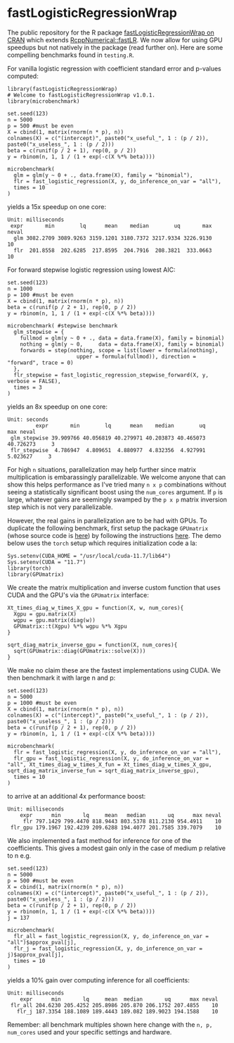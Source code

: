 # fastLogisticRegressionWrap

The public repository for the R package [fastLogisticRegressionWrap on CRAN](https://cran.rstudio.com/web/packages/fastLogisticRegressionWrap/) which extends [RcppNumerical::fastLR](https://rdrr.io/cran/RcppNumerical/man/fastLR.html). We now allow for using GPU
speedups but not natively in the package (read further on). Here are some compelling benchmarks 
found in `testing.R`.

For vanilla logistic regression with coefficient standard error and p-values computed:

```
library(fastLogisticRegressionWrap)
# Welcome to fastLogisticRegressionWrap v1.0.1.
library(microbenchmark)

set.seed(123)
n = 5000
p = 500 #must be even
X = cbind(1, matrix(rnorm(n * p), n))
colnames(X) = c("(intercept)", paste0("x_useful_", 1 : (p / 2)), paste0("x_useless_", 1 : (p / 2)))
beta = c(runif(p / 2 + 1), rep(0, p / 2))
y = rbinom(n, 1, 1 / (1 + exp(-c(X %*% beta))))

microbenchmark(
  glm = glm(y ~ 0 + ., data.frame(X), family = "binomial"),
  flr = fast_logistic_regression(X, y, do_inference_on_var = "all"),
  times = 10
)
```

yields a 15x speedup on one core:

```
Unit: milliseconds
 expr       min        lq      mean    median        uq       max neval
  glm 3082.2709 3089.9263 3159.1201 3180.7372 3217.9334 3226.9130    10
  flr  201.8558  202.6285  217.8595  204.7916  208.3821  333.0663    10
```

For forward stepwise logistic regression using lowest AIC:

```
set.seed(123)
n = 1000
p = 100 #must be even
X = cbind(1, matrix(rnorm(n * p), n))
beta = c(runif(p / 2 + 1), rep(0, p / 2))
y = rbinom(n, 1, 1 / (1 + exp(-c(X %*% beta))))

microbenchmark( #stepwise benchmark
  glm_stepwise = {
    fullmod = glm(y ~ 0 + ., data = data.frame(X), family = binomial)
    nothing = glm(y ~ 0,     data = data.frame(X), family = binomial)
    forwards = step(nothing, scope = list(lower = formula(nothing), 
                      upper = formula(fullmod)), direction = "forward", trace = 0)
  },
  flr_stepwise = fast_logistic_regression_stepwise_forward(X, y, verbose = FALSE),
  times = 3
)
```

yields an 8x speedup on one core:

```
Unit: seconds
         expr       min        lq      mean    median        uq       max neval
 glm_stepwise 39.909766 40.056819 40.279971 40.203873 40.465073 40.726273     3
 flr_stepwise  4.786947  4.809651  4.880977  4.832356  4.927991  5.023627     3
```


For high `n` situations, parallelization may help further since matrix multiplication is embarassingly
parallelizable. We welcome anyone that can show this helps performance as I've tried many `n x p` combinations
without seeing a statistically significant boost using the `num_cores` argument. 
If `p` is large, whatever gains are seemingly swamped by the `p x p` matrix inversion step which is not very parallelizable.

However, the real gains in parallelization are to be had with GPUs. To duplicate the following benchmark, first setup the 
package `GPUmatrix` (whose source code is [here](https://github.com/ceslobfer/GPUmatrix)) by following the instructions [here](https://cran.r-project.org/web/packages/GPUmatrix/vignettes/vignette.html). The 
demo below uses the `torch` setup which requires initialization code a la:

```
Sys.setenv(CUDA_HOME = "/usr/local/cuda-11.7/lib64")
Sys.setenv(CUDA = "11.7")
library(torch)
library(GPUmatrix)
```

We create the matrix multiplication and inverse custom function that uses CUDA and the GPU's via the `GPUmatrix` interface:

```
Xt_times_diag_w_times_X_gpu = function(X, w, num_cores){
  Xgpu = gpu.matrix(X)
  wgpu = gpu.matrix(diag(w))
  GPUmatrix::t(Xgpu) %*% wgpu %*% Xgpu
}

sqrt_diag_matrix_inverse_gpu = function(X, num_cores){
  sqrt(GPUmatrix::diag(GPUmatrix::solve(X)))
}
```

We make no claim these are the fastest implementations using CUDA. We then benchmark it with large n and p:

```
set.seed(123)
n = 5000
p = 1000 #must be even
X = cbind(1, matrix(rnorm(n * p), n))
colnames(X) = c("(intercept)", paste0("x_useful_", 1 : (p / 2)), paste0("x_useless_", 1 : (p / 2)))
beta = c(runif(p / 2 + 1), rep(0, p / 2))
y = rbinom(n, 1, 1 / (1 + exp(-c(X %*% beta))))

microbenchmark(
  flr = fast_logistic_regression(X, y, do_inference_on_var = "all"),
  flr_gpu = fast_logistic_regression(X, y, do_inference_on_var = "all", Xt_times_diag_w_times_X_fun = Xt_times_diag_w_times_X_gpu, sqrt_diag_matrix_inverse_fun = sqrt_diag_matrix_inverse_gpu),
  times = 10
)
```

to arrive at an additional 4x performance boost:

```
Unit: milliseconds
    expr      min       lq     mean   median       uq      max neval
     flr 797.1429 799.4470 818.9443 803.5378 811.2130 954.4911    10
 flr_gpu 179.1967 192.4239 209.6288 194.4077 201.7585 339.7079    10
```

We also implemented a fast method for inference for one of the coefficients. This gives a modest
gain only in the case of medium p relative to n e.g.

```
set.seed(123)
n = 5000
p = 500 #must be even
X = cbind(1, matrix(rnorm(n * p), n))
colnames(X) = c("(intercept)", paste0("x_useful_", 1 : (p / 2)), paste0("x_useless_", 1 : (p / 2)))
beta = c(runif(p / 2 + 1), rep(0, p / 2))
y = rbinom(n, 1, 1 / (1 + exp(-c(X %*% beta))))
j = 137

microbenchmark(
  flr_all = fast_logistic_regression(X, y, do_inference_on_var = "all")$approx_pval[j],
  flr_j = fast_logistic_regression(X, y, do_inference_on_var = j)$approx_pval[j],
  times = 10
)
```

yields a 10% gain over computing inference for all coefficients:

```
Unit: milliseconds
    expr      min       lq     mean  median       uq      max neval
 flr_all 204.6230 205.4252 205.8986 205.870 206.1752 207.4855    10
   flr_j 187.3354 188.1089 189.4443 189.082 189.9023 194.1588    10
```


Remember: all benchmark multiples shown here change with the `n, p, num_cores` used and your specific settings and hardware.
